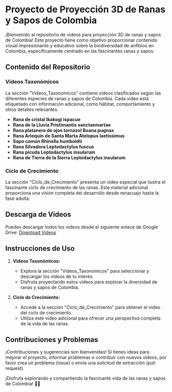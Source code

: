 # Proyecto de Proyección 3D de Ranas y Sapos de Colombia

¡Bienvenido al repositorio de videos para proyección 3D de ranas y sapos de Colombia! Este proyecto tiene como objetivo proporcionar contenido visual impresionante y educativo sobre la biodiversidad de anfibios en Colombia, específicamente centrado en las fascinantes ranas y sapos.

## Contenido del Repositorio

### Videos Taxonómicos

La sección "Videos_Taxonomicos" contiene videos clasificados según las diferentes especies de ranas y sapos de Colombia. Cada video está etiquetado con información adicional, como hábitat, comportamiento y otros detalles relevantes.

- **Rana de cristal Ikakogi ispacue**
- **Rana de la Lluvia Pristimantis sanctaemartae**
- **Rana platanera de ojos tornazol Boana pugnax**
- **Rana Arlequin de Santa Marta Atelopus laetissimus**
- **Sapo común Rhinella humboldti**
- **Rana Silvadora Leptodactylus fuscus**
- **Rana picuda Leptodactylus insularum**
- **Rana de Tierra de la Sierra Leptodactylus insularum**

### Ciclo de Crecimiento

La sección "Ciclo_de_Crecimiento" presenta un video especial que ilustra el fascinante ciclo de crecimiento de las ranas. Este material adicional proporciona una visión completa del desarrollo desde renacuajo hasta la fase adulta.

## Descarga de Videos

Puedes descargar todos los videos desde el siguiente enlace de Google Drive: [Download Videos](https://drive.google.com/drive/folders/1waaWNgjfxbXmBodphfDLQdJwlMvblbwW?usp=sharing)

## Instrucciones de Uso

1. **Videos Taxonómicos:**
   - Explora la sección "Videos_Taxonomicos" para seleccionar y descargar los videos de tu interés.
   - Disfruta proyectando estos videos para explorar la diversidad de ranas y sapos de Colombia.

2. **Ciclo de Crecimiento:**
   - Accede a la sección "Ciclo_de_Crecimiento" para obtener el video del ciclo de crecimiento.
   - Utiliza este video adicional para ofrecer una perspectiva completa de la vida de las ranas.

## Contribuciones y Problemas

¡Contribuciones y sugerencias son bienvenidas! Si tienes ideas para mejorar el proyecto, informar problemas o contribuir con nuevos videos, por favor crea un problema (issue) o envía una solicitud de extracción (pull request).

¡Disfruta explorando y compartiendo la fascinante vida de las ranas y sapos de Colombia! 🐸🌿
